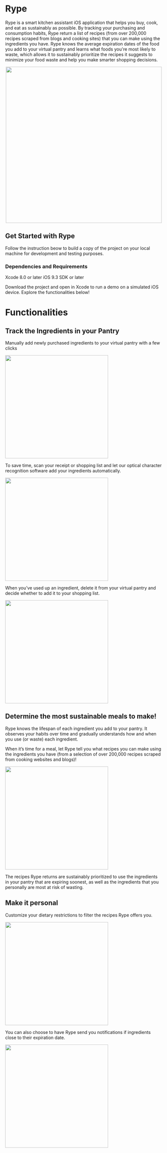 # Rype 

Rype is a smart kitchen assistant iOS application that helps you buy, cook, and eat as sustainably as possible. By tracking your purchasing and consumption habits, Rype return a list of recipes (from over 200,000 recipes scraped from blogs and cooking sites) that you can make using the ingredients you have. Rype knows the average expiration dates of the food you add to your virtual pantry and learns what foods you're most likely to waste, which allows it to sustainably prioritize the recipes it suggests to minimize your food waste and help you make smarter shopping decisions. <br>

<p align="center">
<img src="resources/intro.png" width = "500px" />
</p>

## Get Started with Rype

Follow the instruction beow to build a copy of the project on your local machine for development and testing purposes.

### Dependencies and Requirements

Xcode 8.0 or later
iOS 9.3 SDK or later

Download the project and open in Xcode to run a demo on a simulated iOS device. Explore the functionalities below! 

# Functionalities

## Track the Ingredients in your Pantry

Manually add newly purchased ingredients to your virtual pantry with a few clicks<br>

<img src="resources/add.gif" width = "330px" />

To save time, scan your receipt or shopping list and let our optical character recognition software add your ingredients automatically. <br>

<img src="resources/photo.gif" width = "330px" />

When you’ve used up an ingredient, delete it from your virtual pantry and decide whether to add it to your shopping list.<br>

<img src="resources/remove.gif" width = "330px" />

## Determine the most sustainable meals to make! 

Rype knows the lifespan of each ingredient you add to your pantry. It observes your habits over time and gradually understands how and when you use (or waste) each ingredient. 

When it’s time for a meal, let Rype tell you what recipes you can make using the ingredients you have (from a selection of over 200,000 recipes scraped from cooking websites and blogs)! 

<img src="resources/recipes.gif" width = "330px" />

The recipes Rype returns are sustainably prioritized to use the ingredients in your pantry that are expiring soonest, as well as the ingredients that you personally are most at risk of wasting. 

## Make it personal

Customize your dietary restrictions to filter the recipes Rype offers you.

<img src="resources/restrict.gif" width = "330px" />

You can also choose to have Rype send you notifications if ingredients close to their expiration date. 

<img src="resources/animated.gif" width = "330px" />

